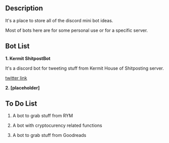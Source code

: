 ## Description

It's a place to store all of the discord mini bot ideas.

Most of bots here are for some personal use or for a specific server.


## Bot List

**1. Kermit ShitpostBot**

It's a discord bot for tweeting stuff from Kermit House of Shitposting server.

[twitter link](https://twitter.com/KShitpostbot)

**2. [placeholder]**


## To Do List

1. A bot to grab stuff from RYM

2. A bot with cryptocurency related functions

3. A bot to grab stuff from Goodreads
